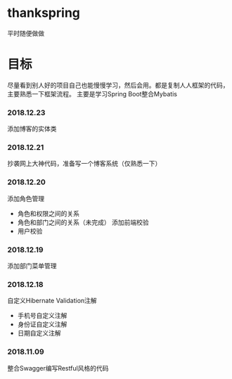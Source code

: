 # thankspring
平时随便做做
# 目标
尽量看到别人好的项目自己也能慢慢学习，然后会用。都是复制人人框架的代码，主要熟悉一下框架流程。
主要是学习Spring Boot整合Mybatis
### 2018.12.23
添加博客的实体类
### 2018.12.21
抄袭网上大神代码，准备写一个博客系统（仅熟悉一下）
### 2018.12.20
添加角色管理
- 角色和权限之间的关系
- 角色和部门之间的关系（未完成）
添加前端校验
- 用户校验
### 2018.12.19
添加部门菜单管理
### 2018.12.18
自定义Hibernate Validation注解
- 手机号自定义注解
- 身份证自定义注解
- 日期自定义注解
### 2018.11.09
整合Swagger编写Restful风格的代码
